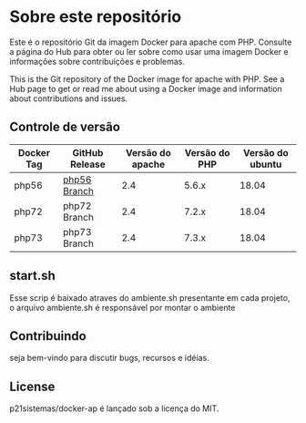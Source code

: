 # Sobre este repositório

Este é o repositório Git da imagem Docker para apache com PHP. Consulte a página do Hub para obter ou ler sobre como usar uma imagem Docker e informações sobre contribuições e problemas.

This is the Git repository of the Docker image for apache with PHP. See a Hub page to get or read me about using a Docker image and information about contributions and issues.

## Controle de versão
| Docker Tag | GitHub Release | Versão do apache | Versão do PHP | Versão do ubuntu |
|-----|-------|-----|--------|--------|
| php56 | [php56 Branch](https://github.com/p21sistemas/docker-ap/tree/php56) | 2.4 | 5.6.x | 18.04 |
| php72 | php72 Branch | 2.4 | 7.2.x | 18.04 |
| php73 | php73 Branch | 2.4 | 7.3.x | 18.04 |

## start.sh
Esse scrip é baixado atraves do ambiente.sh presentante em cada projeto, o arquivo ambiente.sh é responsável por montar o ambiente

## Contribuindo

seja bem-vindo para discutir bugs, recursos e idéias.

## License

 p21sistemas/docker-ap é lançado sob a licença do MIT.
